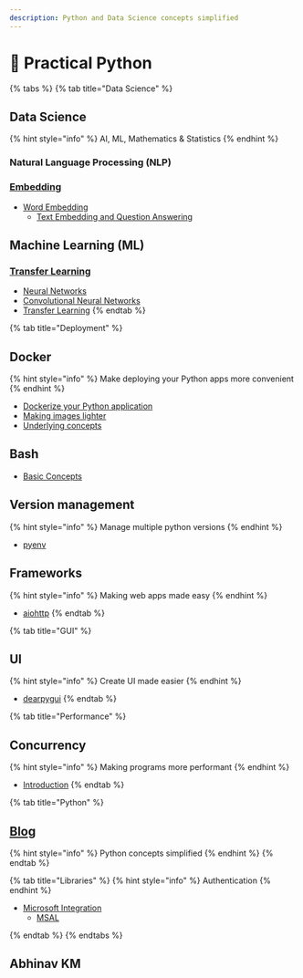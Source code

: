 ```yaml
---
description: Python and Data Science concepts simplified
---
```


# 🐍 Practical Python

{% tabs %}
{% tab title="Data Science" %}
## Data Science

{% hint style="info" %}
AI, ML, Mathematics & Statistics
{% endhint %}

### Natural Language Processing (NLP)

### [Embedding](table-of-contents/natural-language-processing/embeddings-101/)

* [Word Embedding](table-of-contents/natural-language-processing/embeddings-101/word-embeddings/)
  * [Text Embedding and Question Answering](https://colab.research.google.com/drive/1c4yqMtqCP8lUzUl-q0OvAEi1x1WM0VIq?usp=sharing)

## Machine Learning (ML)

### [Transfer Learning](practical-python/machine-learning/transfer-learning-101.md)

* [Neural Networks](practical-python/machine-learning/neural-networks.md)
* [Convolutional Neural Networks](practical-python/machine-learning/cnn.md)
* [Transfer Learning](practical-python/machine-learning/transfer-learning-101.md)
{% endtab %}

{% tab title="Deployment" %}
## Docker

{% hint style="info" %}
Make deploying your Python apps more convenient
{% endhint %}

* [Dockerize your Python application ](http://localhost:5000/o/CHCI6UQGUTiOTozJw7eL/s/X2zSGdlerElOUAjFhmji/)
* [Making images lighter](http://localhost:5000/s/X2zSGdlerElOUAjFhmji/scenarios/build-a-lightweight-docker-image)
* [Underlying concepts](http://localhost:5000/s/X2zSGdlerElOUAjFhmji/theory)

## Bash

* [Basic Concepts](http://localhost:5000/s/AV9zwnyq0W7wsokwy9sI/)

## Version management

{% hint style="info" %}
Manage multiple python versions
{% endhint %}

* [pyenv](http://localhost:5000/s/genRyVB4xsgf1wpniqQt/tools/python-version-management)

## Frameworks

{% hint style="info" %}
Making web apps made easy
{% endhint %}

* [aiohttp](http://localhost:5000/s/ED1WZBWNPSChckHZ8Gxd/python-web-frameworks/aiohttp)
{% endtab %}

{% tab title="GUI" %}
## UI

{% hint style="info" %}
Create UI made easier
{% endhint %}

* [dearpygui](http://localhost:5000/s/UT3KKighFuDr3MISjroL/)
{% endtab %}

{% tab title="Performance" %}
## Concurrency

{% hint style="info" %}
Making programs more performant
{% endhint %}

* [Introduction](http://localhost:5000/o/CHCI6UQGUTiOTozJw7eL/s/sCBNX6AEYb38piYbYTGN/)
{% endtab %}

{% tab title="Python" %}
## [Blog](https://blacksmithop.github.io/PythonConcepts/)

{% hint style="info" %}
Python concepts simplified
{% endhint %}
{% endtab %}

{% tab title="Libraries" %}
{% hint style="info" %}
Authentication
{% endhint %}

* [Microsoft Integration](http://localhost:5000/o/CHCI6UQGUTiOTozJw7eL/s/ONi4oyj9w40H5N8jtbzu/)
  * [MSAL](http://localhost:5000/s/fckzwB5R6ILdeDMeb8UE/msal/get-access-token)


{% endtab %}
{% endtabs %}

## Abhinav KM

